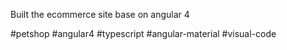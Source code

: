 Built the ecommerce site base on angular 4

#petshop #angular4 #typescript #angular-material #visual-code
